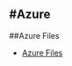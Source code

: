 #Azure
-----------------------------------------

##Azure Files
- [Azure Files](https://www.petri.com/configure-a-file-share-using-azure-files)